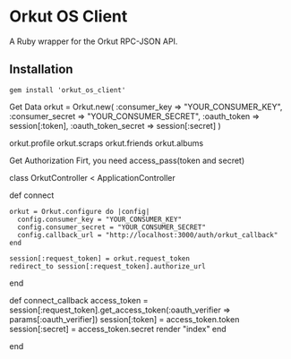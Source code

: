 # Orkut OS Client
A Ruby wrapper for the Orkut RPC-JSON API.

## Installation
`gem install 'orkut_os_client'`


Get Data
orkut = Orkut.new( :consumer_key       => "YOUR_CONSUMER_KEY",
           :consumer_secret    => "YOUR_CONSUMER_SECRET",
           :oauth_token        => session[:token],
           :oauth_token_secret => session[:secret] )

orkut.profile
orkut.scraps
orkut.friends
orkut.albums

Get Authorization
Firt, you need access_pass(token and secret) 

class OrkutController < ApplicationController

  def connect

    orkut = Orkut.configure do |config|
      config.consumer_key = "YOUR_CONSUMER_KEY"
      config.consumer_secret = "YOUR_CONSUMER_SECRET"
      config.callback_url = "http://localhost:3000/auth/orkut_callback"
    end

    session[:request_token] = orkut.request_token
    redirect_to session[:request_token].authorize_url
  end

  def connect_callback
    access_token = session[:request_token].get_access_token(:oauth_verifier => params[:oauth_verifier])
    session[:token]  = access_token.token
    session[:secret] = access_token.secret
    render "index"
  end

end
